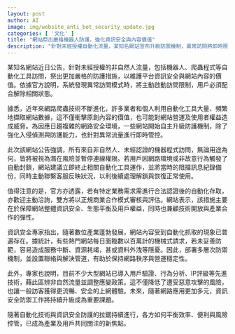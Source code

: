 ```yaml
---
layout: post
author: AI
image: img/website_anti_bot_security_update.jpg
categories: [ '文化' ]
title: "網站祭出嚴格機器人防護，強化資訊安全與內容價值"
description: "針對未經授權自動化流量，某知名網站宣布升級防禦機制，異常訪問將即時限制，並提供合法需求認證與合作管道。專家指出，多層次防護與即時聯絡機制，有助於穩定營運並提升用戶體驗，資訊安全防線將持續升級因應自動化技術帶來的新挑戰。"
---
```

某知名網站近日公告，針對未經授權的非自然人流量，包括機器人、爬蟲程式等自動化工具訪問，祭出更加嚴格的防護措施，以維護平台資訊安全與網站內容的價值。依據官方說明，系統發現異常訪問模式時，將主動啟動訪問限制，用戶必須配合解除相關狀態。

據悉，近年來網路爬蟲技術不斷進化，許多業者和個人利用自動化工具大量、頻繁地擷取網站數據，這不僅衝擊原創內容的價值，也可能對網站營運及使用者權益造成威脅。為因應日趨複雜的網路安全環境，一些網站開始自主升級防護機制，除了強化入侵偵測與防護能力，也針對異常流量進行即時管控。

此次該網站公告強調，所有來自非自然人、未經認證的機器程式訪問，無論用途為何，皆將被視為潛在風險並暫停連線權限。若用戶因網路環境或非故意行為觸發了自動封鎖，網站建議立即終止相關自動化工具運作，並將當時的阻擋訊息紀錄備份，同時主動聯繫客服反映狀況，以利後續處理解鎖與恢復正常使用。

值得注意的是，官方亦透露，若有特定業務需求需進行合法認證後的自動化存取，亦歡迎主動洽詢，雙方將以正規商業合作模式審核與評估。網站表示，該措施主要在於保障網站整體資訊安全、生態平衡及用戶權益，同時也兼顧技術開放與產業合作的彈性。

資訊安全專家指出，隨著數位產業蓬勃發展，網站內容受到自動化抓取的現象已普遍存在。據統計，有些熱門網站每日面臨數以百萬計的機械式請求，若未妥善防範，容易造成服務中斷、資源耗竭，甚或資料外洩等隱憂。因此，部署多層次防禦機制，並設置聯絡與解決管道，有助於保持網路秩序與營運穩定性。

此外，專家也說明，目前不少大型網站已導入用戶驗證、行為分析、IP評級等先進技術，藉此區辨非自然流量並調整應變政策。這不僅降低了遭受惡意攻擊的風險，也讓一般訪客獲得更流暢、安全的上網體驗。未來，隨著網路應用更加多元，資訊安全防禦工作將持續升級成為重要課題。

隨著自動化技術與資訊安全防護的拉鋸持續進行，各方如何平衡效率、便利與風險控管，已成為產業及用戶共同關注的新焦點。